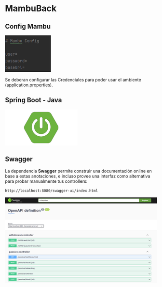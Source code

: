 # MambuBack

## Config Mambu

![Config](./images/config.png)

Se deberan configurar las Credenciales para poder usar el ambiente (application.properties).

## Spring Boot - Java
![spring-boot logo](./images/spring-boot-logo.png)

## Swagger

La dependencia **Swagger** permite construir una documentación online en base a estas anotaciones, e incluso provee una interfaz como alternativa para probar manualmente tus controllers:

```bash
http://localhost:8080/swagger-ui/index.html
```

![swagger](./images/Swagger.png)

